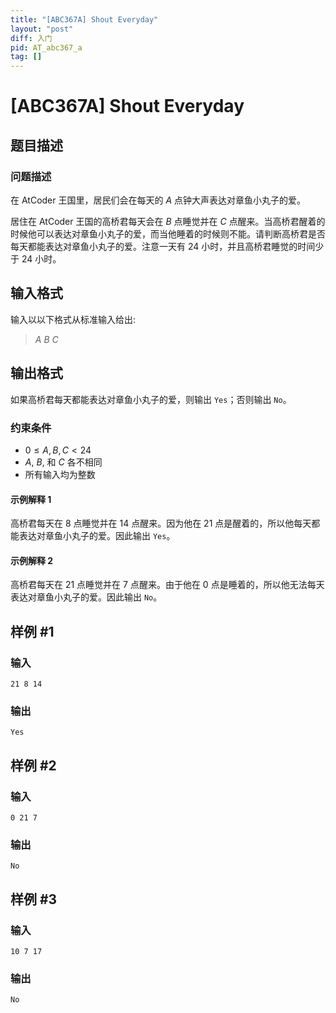 ```yaml
---
title: "[ABC367A] Shout Everyday"
layout: "post"
diff: 入门
pid: AT_abc367_a
tag: []
---
```


# [ABC367A] Shout Everyday

## 题目描述

### 问题描述

在 AtCoder 王国里，居民们会在每天的 $A$ 点钟大声表达对章鱼小丸子的爱。

居住在 AtCoder 王国的高桥君每天会在 $B$ 点睡觉并在 $C$ 点醒来。当高桥君醒着的时候他可以表达对章鱼小丸子的爱，而当他睡着的时候则不能。请判断高桥君是否每天都能表达对章鱼小丸子的爱。注意一天有 $24$ 小时，并且高桥君睡觉的时间少于 $24$ 小时。

## 输入格式

输入以以下格式从标准输入给出:

> $A$ $B$ $C$

## 输出格式

如果高桥君每天都能表达对章鱼小丸子的爱，则输出 `Yes`；否则输出 `No`。

### 约束条件

- $0 \leq A, B, C < 24$
- $A$, $B$, 和 $C$ 各不相同
- 所有输入均为整数

#### 示例解释 1

高桥君每天在 $8$ 点睡觉并在 $14$ 点醒来。因为他在 $21$ 点是醒着的，所以他每天都能表达对章鱼小丸子的爱。因此输出 `Yes`。

#### 示例解释 2

高桥君每天在 $21$ 点睡觉并在 $7$ 点醒来。由于他在 $0$ 点是睡着的，所以他无法每天表达对章鱼小丸子的爱。因此输出 `No`。

## 样例 #1

### 输入

```
21 8 14
```

### 输出

```
Yes
```

## 样例 #2

### 输入

```
0 21 7
```

### 输出

```
No
```

## 样例 #3

### 输入

```
10 7 17
```

### 输出

```
No
```

